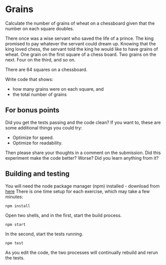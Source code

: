 # Grains

Calculate the number of grains of wheat on a chessboard given that the number
on each square doubles.

There once was a wise servant who saved the life of a prince. The king
promised to pay whatever the servant could dream up. Knowing that the
king loved chess, the servant told the king he would like to have grains
of wheat. One grain on the first square of a chess board. Two grains on
the next. Four on the third, and so on.

There are 64 squares on a chessboard.

Write code that shows:
- how many grains were on each square, and
- the total number of grains

## For bonus points

Did you get the tests passing and the code clean? If you want to, these
are some additional things you could try:

- Optimize for speed.
- Optimize for readability.

Then please share your thoughts in a comment on the submission. Did this
experiment make the code better? Worse? Did you learn anything from it?

## Building and testing
You will need the node package manager (npm) installed - download from [here](https://www.npmjs.com/get-npm)
There is one time setup for each exercise, which may take a few minutes:
```
npm install
```

Open two shells, and in the first, start the build process.
```
npm start
```

In the second, start the tests running.
```
npm test
```

As you edit the code, the two processes will continually rebuild and rerun the tests.
